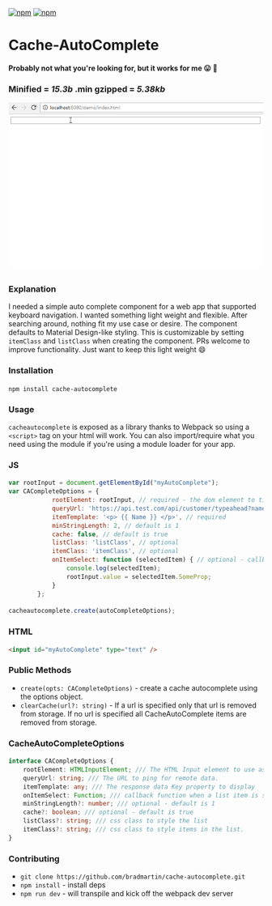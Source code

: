 [![npm](https://img.shields.io/npm/v/cache-autocomplete.svg)](https://www.npmjs.com/package/cache-autocomplete)
[![npm](https://img.shields.io/npm/dt/cache-autocomplete.svg?label=npm%20downloads)](https://www.npmjs.com/package/cache-autocomplete)
# Cache-AutoComplete
#### Probably not what you're looking for, but it works for me :stuck_out_tongue: :poop:

### Minified = *15.3b*  .min gzipped = *5.38kb*

![CacheAutoComplete](screens/cacheAutoComplete.gif)

### Explanation
I needed a simple auto complete component for a web app that supported keyboard navigation.
I wanted something light weight and flexible.
After searching around, nothing fit my use case or desire. The component
defaults to Material Design-like styling. This is customizable by setting `itemClass` and `listClass` when creating the component. PRs welcome to improve functionality.
Just want to keep this light weight :smile:


### Installation
`npm install cache-autocomplete`

### Usage
`cacheautocomplete` is exposed as a library thanks to Webpack so using a `<script>` tag on your html will work. You can also import/require what you need using the module if you're using a module loader for your app.
### JS
```js
var rootInput = document.getElementById("myAutoComplete");
var CACompleteOptions = {
            rootElement: rootInput, // required - the dom element to tie into
            queryUrl: 'https://api.test.com/api/customer/typeahead?name={{ value }}&apikey=84', // required and must use the `{{ value }}` to inject the rootElement's current value when typing
            itemTemplate: '<p> {{ Name }} </p>', // required
            minStringLength: 2, // default is 1
            cache: false, // default is true
            listClass: 'listClass', // optional
            itemClass: 'itemClass', // optional
            onItemSelect: function (selectedItem) { // optional - callback when an item is selected via keyboard or mouse event
                console.log(selectedItem);
                rootInput.value = selectedItem.SomeProp;
            }
        };

cacheautocomplete.create(autoCompleteOptions);

```

### HTML
```html
<input id="myAutoComplete" type="text" />
```

### Public Methods
- `create(opts: CACompleteOptions)` - create a cache autocomplete using the options object.
- `clearCache(url?: string)` - If a url is specified only that url is removed from storage.
If no url is specified all CacheAutoComplete items are removed from storage.


### CacheAutoCompleteOptions 
```ts
interface CACompleteOptions {
    rootElement: HTMLInputElement; /// The HTML Input element to use as the anchor.
    queryUrl: string; /// The URL to ping for remote data.
    itemTemplate: any; /// The response data Key property to display
    onItemSelect: Function; /// callback function when a list item is selected via keyboard or mouse - this is optional but you likely need to use it and set the rootInput value to some prop in your list objects
    minStringLength?: number; /// optional - default is 1
    cache?: boolean; /// optional - default is true
    listClass?: string; /// css class to style the list
    itemClass?: string; /// css class to style items in the list.
}
```
### Contributing
- `git clone https://github.com/bradmartin/cache-autocomplete.git`
- `npm install` - install deps
- `npm run dev` - will transpile and kick off the webpack dev server
